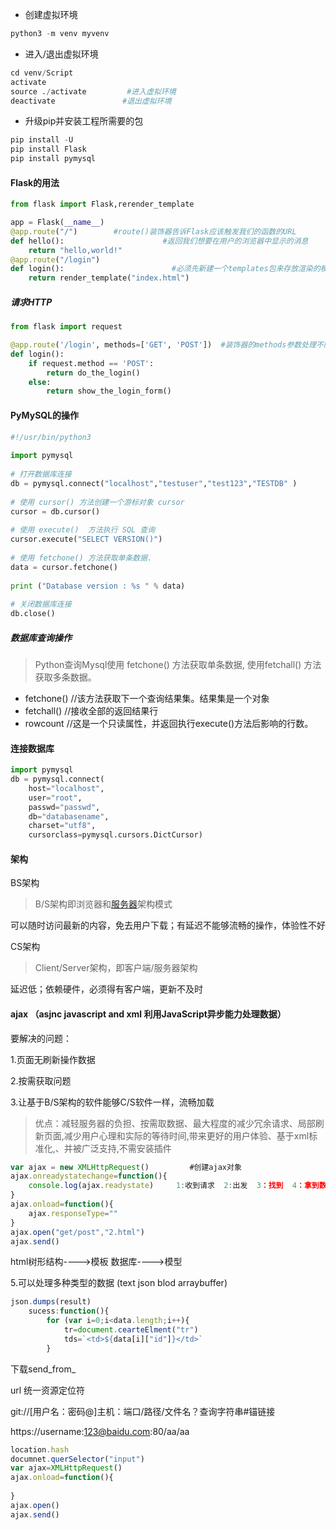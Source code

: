 - 创建虚拟环境

```python
python3 -m venv myvenv
```

- 进入/退出虚拟环境

```python
cd venv/Script 
activate
source ./activate         #进入虚拟环境
deactivate               #退出虚拟环境
```

- 升级pip并安装工程所需要的包

```python
pip install -U
pip install Flask
pip install pymysql
```

#### Flask的用法

```python
from flask import Flask,rerender_template

app = Flask(__name__)     
@app.route("/")        #route()装饰器告诉Flask应该触发我们的函数的URL
def hello():                      #返回我们想要在用户的浏览器中显示的消息
    return "hello,world!"
@app.route("/login")
def login():                        #必须先新建一个templates包来存放渲染的模板
    return render_template("index.html")
```

##### 请求HTTP

```python
from flask import request

@app.route('/login', methods=['GET', 'POST'])  #装饰器的methods参数处理不同的HTTP方法。
def login():
    if request.method == 'POST':
        return do_the_login()
    else:
        return show_the_login_form()
```

#### PyMySQL的操作

```python
#!/usr/bin/python3
 
import pymysql
 
# 打开数据库连接
db = pymysql.connect("localhost","testuser","test123","TESTDB" )
 
# 使用 cursor() 方法创建一个游标对象 cursor
cursor = db.cursor()
 
# 使用 execute()  方法执行 SQL 查询
cursor.execute("SELECT VERSION()")
 
# 使用 fetchone() 方法获取单条数据.
data = cursor.fetchone()
 
print ("Database version : %s " % data)
 
# 关闭数据库连接
db.close()
```

##### 数据库查询操作

> Python查询Mysql使用 fetchone() 方法获取单条数据, 使用fetchall() 方法获取多条数据。

- fetchone()                       //该方法获取下一个查询结果集。结果集是一个对象
- fetchall()                          //接收全部的返回结果行
- rowcount                         //这是一个只读属性，并返回执行execute()方法后影响的行数。

#### 连接数据库

```python
import pymysql
db = pymysql.connect(
    host="localhost",
    user="root",
    passwd="passwd",
    db="databasename",
    charset="utf8",
    cursorclass=pymysql.cursors.DictCursor)
```

#### 架构

BS架构   

> B/S架构即浏览器和[服务器](https://baike.baidu.com/item/%E6%9C%8D%E5%8A%A1%E5%99%A8)架构模式 

可以随时访问最新的内容，免去用户下载；有延迟不能够流畅的操作，体验性不好

CS架构  

>   Client/Server架构，即客户端/服务器架构 

延迟低；依赖硬件，必须得有客户端，更新不及时

#### ajax   （asjnc javascript and  xml    利用JavaScript异步能力处理数据） 

要解决的问题：

1.页面无刷新操作数据

2.按需获取问题

3.让基于B/S架构的软件能够C/S软件一样，流畅加载

> 优点：减轻服务器的负担、按需取数据、最大程度的减少冗余请求、局部刷新页面,减少用户心理和实际的等待时间,带来更好的用户体验、基于xml标准化,、并被广泛支持,不需安装插件 

```js
var ajax = new XMLHttpRequest()         #创建ajax对象
ajax.onreadystatechange=function(){
    console.log(ajax.readystate)     1:收到请求  2:出发  3：找到  4：拿到数据
}
ajax.onload=function(){
    ajax.responseType=""
}
ajax.open("get/post","2.html")
ajax.send()
```

html树形结构---->模板        数据库---->模型

5.可以处理多种类型的数据     (text   json   blod   arraybuffer)

```js
json.dumps(result)
    sucess:function(){
        for (var i=0;i<data.length;i++){
            tr=document.cearteElment("tr")
            tds=`<td>${data[i]["id"]}</td>`
        }

```

下载send_from_

url   统一资源定位符

git://[用户名：密码@]主机：端口/路径/文件名？查询字符串#锚链接

https://username:123@baidu.com:80/aa/aa

```js
location.hash
documnet.querSelector("input")
var ajax=XMLHttpRequest()
ajax.onload=function(){
    
}
ajax.open()
ajax.send()
```


